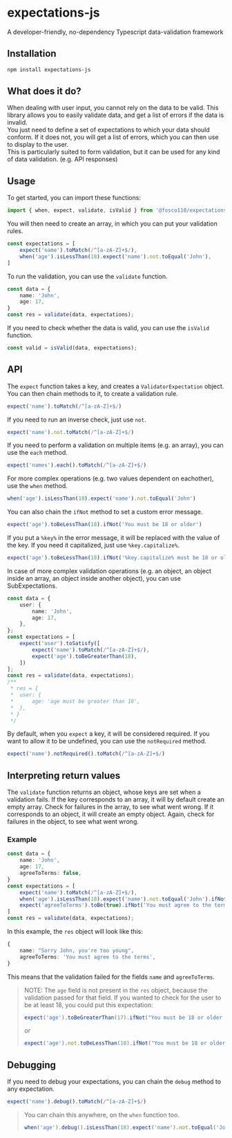 # expectations-js
A developer-friendly, no-dependency Typescript data-validation framework

## Installation

```bash
npm install expectations-js
```

## What does it do?
When dealing with user input, you cannot rely on the data to be valid.
This library allows you to easily validate data, and get a list of errors if the data is invalid.<br>
You just need to define a set of expectations to which your data should conform.
If it does not, you will get a list of errors, which you can then use to display to the user.<br>
This is particularly suited to form validation, but it can be used for any kind of data validation. (e.g. API responses)

## Usage

To get started, you can import these functions: 
```typescript
import { when, expect, validate, isValid } from '@fosco110/expectations-js';
```

You will then need to create an array, in which you can put your validation rules. 
```typescript
const expectations = [
	expect('name').toMatch(/^[a-zA-Z]+$/),
	when('age').isLessThan(18).expect('name').not.toEqual('John'),
]
```

To run the validation, you can use the `validate` function. 
```typescript
const data = {
	name: 'John',
	age: 17,
}
const res = validate(data, expectations);
```

If you need to check whether the data is valid, you can use the `isValid` function. 
```typescript
const valid = isValid(data, expectations);
```

## API
The `expect` function takes a key, and creates a `ValidatorExpectation` object. 
You can then chain methods to it, to create a validation rule. 
```typescript
expect('name').toMatch(/^[a-zA-Z]+$/)
```
If you need to run an inverse check, just use `not`. 
```typescript
expect('name').not.toMatch(/^[a-zA-Z]+$/)
```
If you need to perform a validation on multiple items (e.g. an array), you can use the `each` method. 
```typescript
expect('names').each().toMatch(/^[a-zA-Z]+$/)
```
For more complex operations (e.g. two values dependent on eachother), use the `when` method.
```typescript
when('age').isLessThan(18).expect('name').not.toEqual('John')
```
You can also chain the `ifNot` method to set a custom error message.
```typescript
expect('age').toBeLessThan(18).ifNot('You must be 18 or older')
```
If you put a `%key%` in the error message, it will be replaced with the value of the key.
If you need it capitalized, just use `%key.capitalize%`.
```typescript
expect('age').toBeLessThan(18).ifNot('%key.capitalize% must be 18 or older') // Age must be 18 or older
```
In case of more complex validation operations (e.g. an object, an object inside an array, an object inside another object), you can use SubExpectations.
```typescript
const data = {
	user: {
		name: 'John',
		age: 17,
	},
};
const expectations = [
	expect('user').toSatisfy([
		expect('name').toMatch(/^[a-zA-Z]+$/),
		expect('age').toBeGreaterThan(18),
	])
];
const res = validate(data, expectations);
/**
 * res = {
 * 	user: {
 * 		age: 'age must be greater than 18',
 * 	},
 * }
 */
```
By default, when you `expect` a key, it will be considered required. If you want to allow it to be undefined, you can use the `notRequired` method.
```typescript
expect('name').notRequired().toMatch(/^[a-zA-Z]+$/)
```

## Interpreting return values
The `validate` function returns an object, whose keys are set when a validation fails.
If the key corresponds to an array, it will by default create an empty array. Check for failures in the array, to see what went wrong. 
If it corresponds to an object, it will create an empty object. Again, check for failures in the object, to see what went wrong.
### Example
```typescript
const data = {
	name: 'John',
	age: 17,
	agreeToTerms: false,
}
const expectations = [
	expect('name').toMatch(/^[a-zA-Z]+$/),
	when('age').isLessThan(18).expect('name').not.toEqual('John').ifNot("Sorry John, you're too young"),
	expect('agreeToTerms').toBe(true).ifNot('You must agree to the terms'),
]
const res = validate(data, expectations);
```
In this example, the `res` object will look like this:
```typescript
{
	name: "Sorry John, you're too young",
	agreeToTerms: 'You must agree to the terms',
}
```
This means that the validation failed for the fields `name` and `agreeToTerms`.
> NOTE: The `age` field is not present in the `res` object, because the validation passed for that field.
> If you wanted to check for the user to be at least 18, you could put this expectation:
> ```typescript
> expect('age').toBeGreaterThan(17).ifNot("You must be 18 or older to use this service")
> ```
> or
> ```typescript
> expect('age').not.toBeLessThan(18).ifNot("You must be 18 or older to use this service")
> ```

## Debugging
If you need to debug your expectations, you can chain the `debug` method to any expectation.
```typescript
expect('name').debug().toMatch(/^[a-zA-Z]+$/)
```
> You can chain this anywhere, on the `when` function too.
> ```typescript
> when('age').debug().isLessThan(18).expect('name').not.toEqual('John')
> ```

